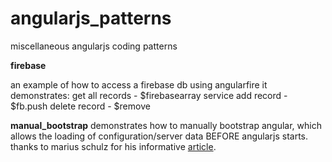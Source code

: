# angularjs_patterns
miscellaneous angularjs coding patterns

<strong>firebase</strong>

an example of how to access a firebase db using angularfire 
  it demonstrates:
    get all records - $firebasearray service
    add record - $fb.push
    delete record - $remove

<strong>manual_bootstrap</strong>
  demonstrates how to manually bootstrap angular, which allows the loading of configuration/server data BEFORE angularjs starts.
  thanks to marius schulz for his informative <a href='https://blog.mariusschulz.com/2014/10/22/asynchronously-bootstrapping-angularjs-applications-with-server-side-data'>article</a>. 
